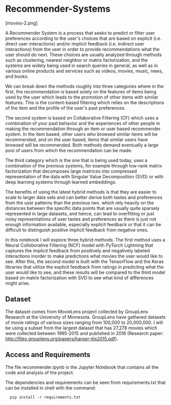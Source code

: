 # Recommender-Systems

[movies-2.png]

A Recommender System is a process that seeks to predict or filter user preferences according to the user's choices that are based on explicit (i.e. direct user interactions) and/or implicit feedback (i.e. indirect user interactions) from the user in order to provide recommendations what the user should do next. These choices are usually analyzed through methods such as clustering, nearest neighbor or matrix factorization, and the systems are widely being used in search queries in general, as well as in various online products and services such as videos, movies, music, news, and books.

We can break down the methods roughly into three categories where in the first, the recommendation is based solely on the features of items being used by the user which leads to the promotion of other items with similar features. This is the content-based filtering which relies on the descriptions of the item and the profile of the user's past preferences. 

The second system is based on Collaborative Filtering (CF) which uses a combination of your past behavior and the experiences of other people in making the recommendation through an item or user based recommender system.  In the item based, other users who browsed similar items will be recommended, and on the user based, items that similar users have browsed will be recommended. Both methods demand eventually a large pool of users from which the recommendation can be made.

The third category which is the one that is being used today, uses a combination of the previous systems, for example through low-rank matrix factorization that decomposes large matrices into compressed representation of the data with Singular Value Decomposition (SVD) or with deep learning systems through learned embeddings.

The benefits of using the latest hybrid methods is that they are easier to scale to larger data sets and can better derive both tastes and preferences from the user patterns than the previous two. which rely heavily on the distances between the specific data points that are usually quite sparsely represented in large datasets, and hence, can lead to overfitting or just noisy representations of user tastes and preferences as there is just not enough information available, especially explicit feedback or that it can be difficult to distinguish positive implicit feedback from negative ones.

In this notebook I will explore three hybrid methods. The first method uses a Neural Colloborative Filtering (NCF) model with PyTorch Lightning that captures the implicit feedback from positively and negatively labeled interactions inorder to make predictions what movies the user would like to see. After this, the second model is built with the TensorFlow and the Keras libraries that utilize the explicit feedback from ratings in predicting what the user would like to see, and these results will be compared to the third model based on matrix factorization with SVD to see what kind of differences might arise.

## Dataset

The dataset comes from MovieLens project collected by GroupLens Research at the University of Minnesota. GroupLens have gathered datasets of movie ratings of various sizes ranging from 100,000 to 20,000,000. I will be using a subset from the largest dataset that has 27,278 movies which were collected between 1995-2015 and published in 2016 (Research paper: http://files.grouplens.org/papers/harper-tiis2015.pdf).

## Access and Requirements

The file recommender.ipynb is the Jupyter Notebook that contains all the code and analysis of the project.

The dependencies and requirements can be seen from requirements.txt that can be installed in shell with the command:

      pip install -r requirements.txt
